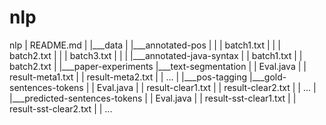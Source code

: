 # nlp

nlp
|   README.md
|
|___data
|   |___annotated-pos
|   |   |   batch1.txt
|   |   |   batch2.txt
|   |   |   batch3.txt
|   |
|   |___annotated-java-syntax
|       |   batch1.txt
|       |   batch2.txt
|
|___paper-experiments
    |___text-segmentation
    |   |   Eval.java
    |   |   result-meta1.txt
    |   |   result-meta2.txt
    |   |   ...
    |
    |___pos-tagging
        |___gold-sentences-tokens
        |   |   Eval.java
        |   |   result-clear1.txt
        |   |   result-clear2.txt
        |   |   ...
        |
        |___predicted-sentences-tokens
        |   |   Eval.java
        |   |   result-sst-clear1.txt
        |   |   result-sst-clear2.txt
        |   |   ...
        
